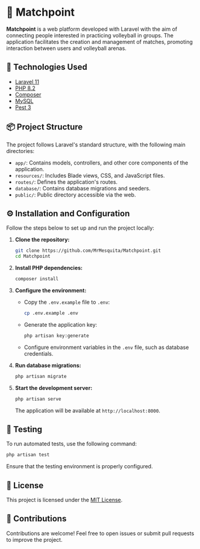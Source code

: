 
# 🎾 Matchpoint

**Matchpoint** is a web platform developed with Laravel with the aim of connecting people interested in practicing volleyball in groups. The application facilitates the creation and management of matches, promoting interaction between users and volleyball arenas.

## 🚀 Technologies Used

- [Laravel 11](https://laravel.com/)
- [PHP 8.2](https://www.php.net/releases/8.2/)
- [Composer](https://getcomposer.org/)
- [MySQL](https://www.mysql.com/)
- [Pest 3](https://pestphp.com/)

## 📦 Project Structure

The project follows Laravel's standard structure, with the following main directories:

- `app/`: Contains models, controllers, and other core components of the application.
- `resources/`: Includes Blade views, CSS, and JavaScript files.
- `routes/`: Defines the application's routes.
- `database/`: Contains database migrations and seeders.
- `public/`: Public directory accessible via the web.

## ⚙️ Installation and Configuration

Follow the steps below to set up and run the project locally:

1. **Clone the repository:**

   ```bash
   git clone https://github.com/MrMesquita/Matchpoint.git
   cd Matchpoint
   ```

2. **Install PHP dependencies:**

   ```bash
   composer install
   ```

3. **Configure the environment:**

   - Copy the `.env.example` file to `.env`:

     ```bash
     cp .env.example .env
     ```

   - Generate the application key:

     ```bash
     php artisan key:generate
     ```

   - Configure environment variables in the `.env` file, such as database credentials.

4. **Run database migrations:**

   ```bash
   php artisan migrate
   ```

5. **Start the development server:**

   ```bash
   php artisan serve
   ```

   The application will be available at `http://localhost:8000`.

## 🧪 Testing

To run automated tests, use the following command:

```bash
php artisan test
```

Ensure that the testing environment is properly configured.

## 📄 License

This project is licensed under the [MIT License](LICENSE).

## 🤝 Contributions

Contributions are welcome! Feel free to open issues or submit pull requests to improve the project.
